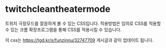 # twitchcleantheatermode
트위치 극장모드를 깔끔하게 볼 수 있는 CSS입니다.
적용방법은 임의로 CSS를 적용할 수 있는 크롬 확장프로그램을 통해 CSS를 적용시킬 수 있습니다.

이 css는 https://tgd.kr/s/funzinnu/32747709 게시글과 같이 업데이트 됩니다.
